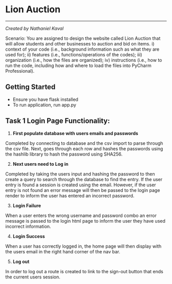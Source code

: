 # Lion Auction

---

_Created by Nathaniel Kaval_

Scenario: You are assigned to design the website called Lion Auction that will allow
students and other businesses to auction and bid on items.  i) context of your code (i.e., background information such as what they are used for); ii)
features (i.e., functions/operations of the codes); iii) organization (i.e., how the files are organized);
iv) instructions (i.e., how to run the code, including how and where to load the files into PyCharm
Professional).

## Getting Started

* Ensure you have flask installed
* To run application, run app.py

## Task 1 Login Page Functionality: 

1. **First populate database with users emails and passwords**

Completed by connecting to database and the csv import to parse through the csv file. Next, goes through
each row and hashes the passwords using the hashlib library to hash the password using SHA256.

2. **Next users need to Log in**

Completed by taking the users input and hashing the password to then create a query to
search through the database to find the entry. If the user entry is found a session is created
using the email. However, if the user entry is not found an error message will then be passed 
to the login page render to inform the user has entered an incorrect password.

3. **Login Failure**

When a user enters the wrong username and password combo an error message is passed to the login html page
to inform the user they have used incorrect information.

4. **Login Success**

When a user has correctly logged in, the home page will then display with the users email
in the right hand corner of the nav bar. 

5. **Log out**

In order to log out a route is created to link to the sign-out button that ends the current users
session.